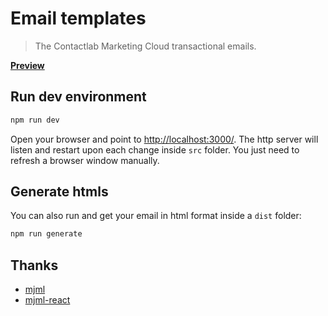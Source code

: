 # Email templates

> The Contactlab Marketing Cloud transactional emails.

**[Preview](https://clab-service-pages.netlify.com/)**

## Run dev environment

```bash
npm run dev
```

Open your browser and point to [http://localhost:3000/](http://localhost:3000/).
The http server will listen and restart upon each change inside `src` folder.
You just need to refresh a browser window manually.

## Generate htmls

You can also run and get your email in html format inside a `dist` folder:

```bash
npm run generate
```

## Thanks

- [mjml](https://mjml.io/)
- [mjml-react](https://github.com/wix-incubator/mjml-react)
